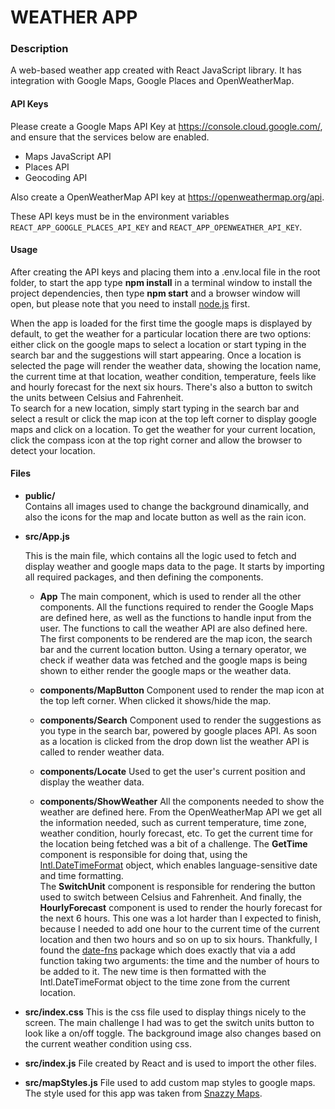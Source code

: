# WEATHER APP

### Description

A web-based weather app created with React JavaScript library. It has integration with Google Maps, Google Places and OpenWeatherMap.

#### API Keys

Please create a Google Maps API Key at https://console.cloud.google.com/, and ensure that the services below are enabled.

- Maps JavaScript API
- Places API
- Geocoding API

Also create a OpenWeatherMap API key at https://openweathermap.org/api.

These API keys must be in the environment variables `REACT_APP_GOOGLE_PLACES_API_KEY` and `REACT_APP_OPENWEATHER_API_KEY`.

#### Usage

After creating the API keys and placing them into a .env.local file in the root folder, to start the app type **npm install** in a terminal window to install the project dependencies, then type **npm start** and a browser window will open, but please note that you need to install [node.js](https://nodejs.org/en/) first.

When the app is loaded for the first time the google maps is displayed by default, to get the weather for a particular location there are two options: either click on the google maps to select a location or start typing in the search bar and the suggestions will start appearing. Once a location is selected the page will render the weather data, showing the location name, the current time at that location, weather condition, temperature, feels like and hourly forecast for the next six hours. There's also a button to switch the units between Celsius and Fahrenheit.  
To search for a new location, simply start typing in the search bar and select a result or click the map icon at the top left corner to display google maps and click on a location. To get the weather for your current location, click the compass icon at the top right corner and allow the browser to detect your location.

#### Files

- **public/**  
  Contains all images used to change the background dinamically, and also the icons for the map and locate button as well as the rain icon.

- **src/App.js**

  This is the main file, which contains all the logic used to fetch and display weather and google maps data to the page. It starts by importing all required packages, and then defining the components.

  - **App**
    The main component, which is used to render all the other components. All the functions required to render the Google Maps are defined here, as well as the functions to handle input from the user. The functions to call the weather API are also defined here.
    The first components to be rendered are the map icon, the search bar and the current location button.
    Using a ternary operator, we check if weather data was fetched and the google maps is being shown to either render the google maps or the weather data.

  - **components/MapButton**
    Component used to render the map icon at the top left corner. When clicked it shows/hide the map.

  - **components/Search**
    Component used to render the suggestions as you type in the search bar, powered by google places API. As soon as a location is clicked from the drop down list the weather API is called to render weather data.

  - **components/Locate**
    Used to get the user's current position and display the weather data.

  - **components/ShowWeather**
    All the components needed to show the weather are defined here. From the OpenWeatherMap API we get all the information needed, such as current temperature, time zone, weather condition, hourly forecast, etc. To get the current time for the location being fetched was a bit of a challenge. The **GetTime** component is responsible for doing that, using the [Intl.DateTimeFormat](https://developer.mozilla.org/en-US/docs/Web/JavaScript/Reference/Global_Objects/Intl/DateTimeFormat) object, which enables language-sensitive date and time formatting.  
    The **SwitchUnit** component is responsible for rendering the button used to switch between Celsius and Fahrenheit.
    And finally, the **HourlyForecast** component is used to render the hourly forecast for the next 6 hours. This one was a lot harder than I expected to finish, because I needed to add one hour to the current time of the current location and then two hours and so on up to six hours. Thankfully, I found the [date-fns](https://date-fns.org/docs/Getting-Started) package which does exactly that via a add function taking two arguments: the time and the number of hours to be added to it. The new time is then formatted with the Intl.DateTimeFormat object to the time zone from the current location.

- **src/index.css**
  This is the css file used to display things nicely to the screen. The main challenge I had was to get the switch units button to look like a on/off toggle.
  The background image also changes based on the current weather condition using css.

- **src/index.js**
  File created by React and is used to import the other files.

- **src/mapStyles.js**
  File used to add custom map styles to google maps. The style used for this app was taken from [Snazzy Maps](https://snazzymaps.com/style/1243/xxxxxxxxxxx).
